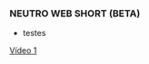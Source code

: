 ### NEUTRO WEB SHORT (BETA)

* testes

[Vídeo 1](https://neutrojogos.ga/web-short/neutro-jogos.mpr)
